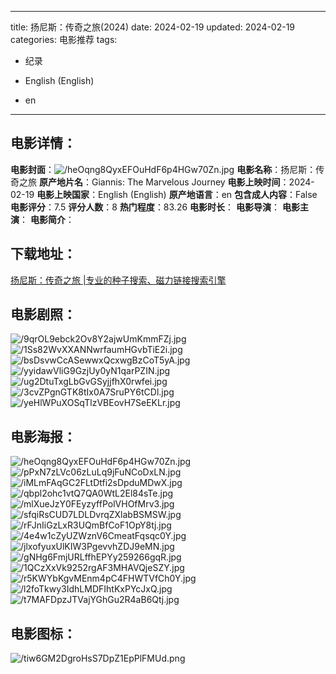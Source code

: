 
---
title: 扬尼斯：传奇之旅(2024)
date: 2024-02-19
updated: 2024-02-19
categories: 电影推荐
tags:
- 纪录

- English (English)
- en
---


> 

## **电影详情**：

**电影封面**：<img src="https://image.tmdb.org/t/p/w200/heOqng8QyxEFOuHdF6p4HGw70Zn.jpg" alt="/heOqng8QyxEFOuHdF6p4HGw70Zn.jpg" title="/heOqng8QyxEFOuHdF6p4HGw70Zn.jpg">
**电影名称**：扬尼斯：传奇之旅
**原产地片名**：Giannis: The Marvelous Journey
**电影上映时间**：2024-02-19
**电影上映国家**：English (English)
**原产地语言**：en
**包含成人内容**：False
**电影评分**：7.5
**评分人数**：8
**热门程度**：83.26
**电影时长**：
**电影导演**：
**电影主演**：
**电影简介**：

## **下载地址**：
[扬尼斯：传奇之旅 |专业的种子搜索、磁力链接搜索引擎](https://movie.amd794.com:2083/?search=Giannis%3A%20The%20Marvelous%20Journey&ordering=&mode=match_phrase&page_size=10&page=1)
 

## **电影剧照**：
<img src="https://image.tmdb.org/t/p/original/9qrOL9ebck2Ov8Y2ajwUmKmmFZj.jpg" alt="/9qrOL9ebck2Ov8Y2ajwUmKmmFZj.jpg" title="/9qrOL9ebck2Ov8Y2ajwUmKmmFZj.jpg"><img src="https://image.tmdb.org/t/p/original/1Ss82WvXXANNwrfaumHGvbTiE2i.jpg" alt="/1Ss82WvXXANNwrfaumHGvbTiE2i.jpg" title="/1Ss82WvXXANNwrfaumHGvbTiE2i.jpg"><img src="https://image.tmdb.org/t/p/original/bsDsvwCcASewwxQcxwgBzCoT5yA.jpg" alt="/bsDsvwCcASewwxQcxwgBzCoT5yA.jpg" title="/bsDsvwCcASewwxQcxwgBzCoT5yA.jpg"><img src="https://image.tmdb.org/t/p/original/yyidawVliG9GzjUy0yN1qarPZIN.jpg" alt="/yyidawVliG9GzjUy0yN1qarPZIN.jpg" title="/yyidawVliG9GzjUy0yN1qarPZIN.jpg"><img src="https://image.tmdb.org/t/p/original/ug2DtuTxgLbGvGSyjjfhX0rwfei.jpg" alt="/ug2DtuTxgLbGvGSyjjfhX0rwfei.jpg" title="/ug2DtuTxgLbGvGSyjjfhX0rwfei.jpg"><img src="https://image.tmdb.org/t/p/original/3cvZPgnGTK8tIx0A7SruPY6tCDl.jpg" alt="/3cvZPgnGTK8tIx0A7SruPY6tCDl.jpg" title="/3cvZPgnGTK8tIx0A7SruPY6tCDl.jpg"><img src="https://image.tmdb.org/t/p/original/yeHlWPuXOSqTlzVBEovH7SeEKLr.jpg" alt="/yeHlWPuXOSqTlzVBEovH7SeEKLr.jpg" title="/yeHlWPuXOSqTlzVBEovH7SeEKLr.jpg">

## **电影海报**：
<img src="https://image.tmdb.org/t/p/original/heOqng8QyxEFOuHdF6p4HGw70Zn.jpg" alt="/heOqng8QyxEFOuHdF6p4HGw70Zn.jpg" title="/heOqng8QyxEFOuHdF6p4HGw70Zn.jpg"><img src="https://image.tmdb.org/t/p/original/pPxN7zLVc06zLuLq9jFuNCoDxLN.jpg" alt="/pPxN7zLVc06zLuLq9jFuNCoDxLN.jpg" title="/pPxN7zLVc06zLuLq9jFuNCoDxLN.jpg"><img src="https://image.tmdb.org/t/p/original/iMLmFAqGC2FLtDtfi2sDpduMDwX.jpg" alt="/iMLmFAqGC2FLtDtfi2sDpduMDwX.jpg" title="/iMLmFAqGC2FLtDtfi2sDpduMDwX.jpg"><img src="https://image.tmdb.org/t/p/original/qbpl2ohc1vtQ7QA0WtL2El84sTe.jpg" alt="/qbpl2ohc1vtQ7QA0WtL2El84sTe.jpg" title="/qbpl2ohc1vtQ7QA0WtL2El84sTe.jpg"><img src="https://image.tmdb.org/t/p/original/mlXueJzY0FEyzyffPolVHOfMrv3.jpg" alt="/mlXueJzY0FEyzyffPolVHOfMrv3.jpg" title="/mlXueJzY0FEyzyffPolVHOfMrv3.jpg"><img src="https://image.tmdb.org/t/p/original/sfqiRsCUD7LDLDvrqZXlabBSMSW.jpg" alt="/sfqiRsCUD7LDLDvrqZXlabBSMSW.jpg" title="/sfqiRsCUD7LDLDvrqZXlabBSMSW.jpg"><img src="https://image.tmdb.org/t/p/original/rFJnIiGzLxR3UQmBfCoF1OpY8tj.jpg" alt="/rFJnIiGzLxR3UQmBfCoF1OpY8tj.jpg" title="/rFJnIiGzLxR3UQmBfCoF1OpY8tj.jpg"><img src="https://image.tmdb.org/t/p/original/4e4w1cZyUZWznV6CmeatFqsqc0Y.jpg" alt="/4e4w1cZyUZWznV6CmeatFqsqc0Y.jpg" title="/4e4w1cZyUZWznV6CmeatFqsqc0Y.jpg"><img src="https://image.tmdb.org/t/p/original/jlxofyuxUlKIW3PgevvhZDJ9eMN.jpg" alt="/jlxofyuxUlKIW3PgevvhZDJ9eMN.jpg" title="/jlxofyuxUlKIW3PgevvhZDJ9eMN.jpg"><img src="https://image.tmdb.org/t/p/original/gNHg6FmjURLffhEPYy259266gqR.jpg" alt="/gNHg6FmjURLffhEPYy259266gqR.jpg" title="/gNHg6FmjURLffhEPYy259266gqR.jpg"><img src="https://image.tmdb.org/t/p/original/1QCzXxVk9252rgAF3MHAVQjeSZY.jpg" alt="/1QCzXxVk9252rgAF3MHAVQjeSZY.jpg" title="/1QCzXxVk9252rgAF3MHAVQjeSZY.jpg"><img src="https://image.tmdb.org/t/p/original/r5KWYbKgvMEnm4pC4FHWTVfCh0Y.jpg" alt="/r5KWYbKgvMEnm4pC4FHWTVfCh0Y.jpg" title="/r5KWYbKgvMEnm4pC4FHWTVfCh0Y.jpg"><img src="https://image.tmdb.org/t/p/original/l2foTkwy3IdhLMDFIhtKxPYcJxQ.jpg" alt="/l2foTkwy3IdhLMDFIhtKxPYcJxQ.jpg" title="/l2foTkwy3IdhLMDFIhtKxPYcJxQ.jpg"><img src="https://image.tmdb.org/t/p/original/t7MAFDpzJTVajYGhGu2R4aB6Qtj.jpg" alt="/t7MAFDpzJTVajYGhGu2R4aB6Qtj.jpg" title="/t7MAFDpzJTVajYGhGu2R4aB6Qtj.jpg">

## **电影图标**：
<img src="https://image.tmdb.org/t/p/original/tiw6GM2DgroHsS7DpZ1EpPlFMUd.png" alt="/tiw6GM2DgroHsS7DpZ1EpPlFMUd.png" title="/tiw6GM2DgroHsS7DpZ1EpPlFMUd.png">
